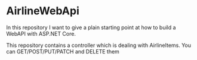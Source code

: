 # AirlineWebApi
In this repository I want to give a plain starting point at how to build a WebAPI with ASP.NET Core.

This repository contains a controller which is dealing with AirlineItems. You can GET/POST/PUT/PATCH and DELETE them
